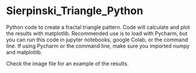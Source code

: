 # Sierpinski_Triangle_Python
Python code to create a fractal triangle pattern. Code will calculate and plot the results with matplotlib. Recommended use is to load with Pycharm, but you can run this code in jupyter 
notebooks, google Colab, or the command line. If using Pycharm or the command line, make sure
you imported numpy and matplotlib. 

Check the image file for an example of the results.
